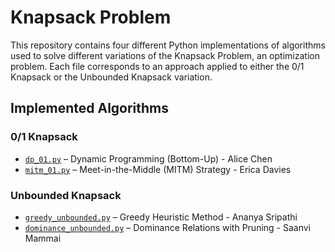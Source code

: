 # Knapsack Problem
This repository contains four different Python implementations of algorithms used to solve different variations of the Knapsack Problem, an optimization problem. Each file corresponds to an approach applied to either the 0/1 Knapsack or the Unbounded Knapsack variation.

## Implemented Algorithms

### 0/1 Knapsack
- [`dp_01.py`](./0-1_knapsack/dp_01.py) – Dynamic Programming (Bottom-Up) - Alice Chen
- [`mitm_01.py`](./0-1_knapsack/mitm_01.py) – Meet-in-the-Middle (MITM) Strategy - Erica Davies

### Unbounded Knapsack
- [`greedy_unbounded.py`](./unbounded_knapsack/greedy_unbounded.py) – Greedy Heuristic Method - Ananya Sripathi
- [`dominance_unbounded.py`](./unbounded_knapsack/dominance_unbounded.py) – Dominance Relations with Pruning - Saanvi Mammai
